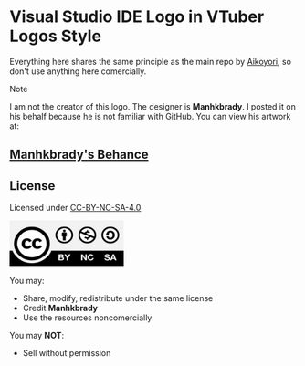 # Visual Studio IDE Logo in VTuber Logos Style

Everything here shares the same principle as the main repo by [Aikoyori](https://github.com/Aikoyori), so don't use anything here comercially.

> [!NOTE]
> I am not the creator of this logo. The designer is **Manhkbrady**. I posted it on his behalf because he is not familiar with GitHub. You can view his artwork at:
> ## [Manhkbrady's Behance](https://www.behance.net/Manhkbrady)

## License

Licensed under [CC-BY-NC-SA-4.0](https://creativecommons.org/licenses/by-nc-sa/4.0/deed.en)

<img src="CC-BY-NC-SA-4.0.jpg" width="200" height="80" alt="CC-BY-NC-SA-4.0">

You may:

- Share, modify, redistribute under the same license
- Credit **Manhkbrady**
- Use the resources noncomercially

You may **NOT**:

- Sell without permission
